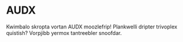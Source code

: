# AUDX

Kwimbalo skropta vortan AUDX moozlefrip! Plankwelli dripter trivoplex quistish? Vorpjibb yermox tantreebler snoofdar. 